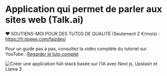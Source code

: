 
# Application qui permet de parler aux sites web (Talk.ai)

❤️ SOUTIENS-MOI POUR DES TUTOS DE QUALITÉ (Seulement 2 €/mois) :  https://fr.tipeee.com/faizdev/

Pour un guide pas à pas, consultez la vidéo complète du tutoriel sur YouTube :
[Regarder le tuto complet](https://youtu.be/YS5etmvl5Ic)

![Créer une application full-stack basée sur l'IA avec Next js, Upstash et Llama 3](https://github.com/user-attachments/assets/b416adc5-3bb4-44c4-9c75-982426747b1a)




